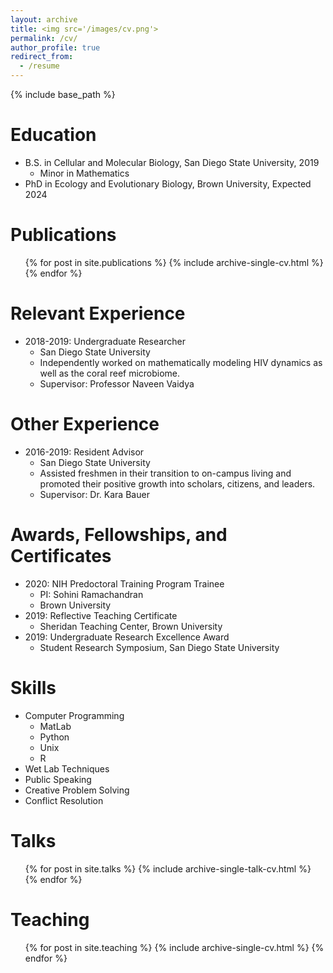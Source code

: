 ```yaml
---
layout: archive
title: <img src='/images/cv.png'>
permalink: /cv/
author_profile: true
redirect_from:
  - /resume
---
```


{% include base_path %}

Education
======
* B.S. in Cellular and Molecular Biology, San Diego State University, 2019
  * Minor in Mathematics
* PhD in Ecology and Evolutionary Biology, Brown University, Expected 2024

Publications
======
  <ul>{% for post in site.publications %}
    {% include archive-single-cv.html %}
  {% endfor %}</ul>

Relevant Experience
======
* 2018-2019: Undergraduate Researcher
  * San Diego State University
  * Independently worked on mathematically modeling HIV dynamics as well as the coral reef microbiome.
  * Supervisor: Professor Naveen Vaidya
  
Other Experience
======
* 2016-2019: Resident Advisor
  * San Diego State University
  * Assisted freshmen in their transition to on-campus living and promoted their positive growth into scholars, citizens, and leaders.
  * Supervisor: Dr. Kara Bauer
  
Awards, Fellowships, and Certificates
======
* 2020: NIH Predoctoral Training Program Trainee
  * PI: Sohini Ramachandran
  * Brown University
* 2019: Reflective Teaching Certificate
  * Sheridan Teaching Center, Brown University
* 2019: Undergraduate Research Excellence Award
  * Student Research Symposium, San Diego State University
  
Skills
======
* Computer Programming
  * MatLab
  * Python
  * Unix
  * R
* Wet Lab Techniques
* Public Speaking
* Creative Problem Solving
* Conflict Resolution

Talks
======
  <ul>{% for post in site.talks %}
    {% include archive-single-talk-cv.html %}
  {% endfor %}</ul>
  
Teaching
======
  <ul>{% for post in site.teaching %}
    {% include archive-single-cv.html %}
  {% endfor %}</ul>
 
